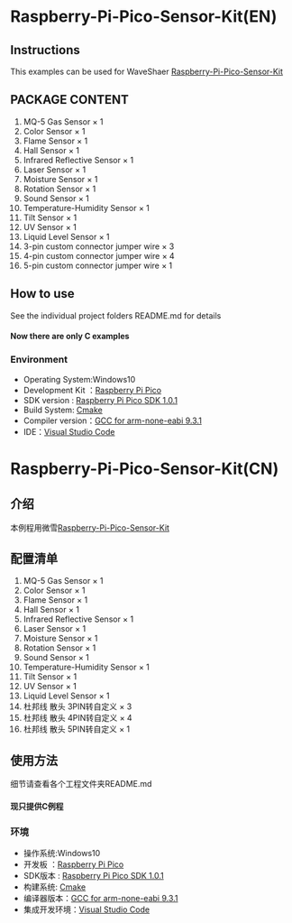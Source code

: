 # Raspberry-Pi-Pico-Sensor-Kit(EN)
## Instructions
This examples can be used for WaveShaer [Raspberry-Pi-Pico-Sensor-Kit](https://www.waveshare.net/shop/Raspberry-Pi-Pico-Sensor-Kit.htm)
## PACKAGE CONTENT
1. MQ-5 Gas Sensor × 1
2. Color Sensor × 1
3. Flame Sensor × 1
4. Hall Sensor × 1
5. Infrared Reflective Sensor × 1
6. Laser Sensor × 1
7. Moisture Sensor × 1
8. Rotation Sensor × 1
9. Sound Sensor × 1
10. Temperature-Humidity Sensor × 1
11. Tilt Sensor × 1
12. UV Sensor × 1
13. Liquid Level Sensor × 1
14. 3-pin custom connector jumper wire × 3
15. 4-pin custom connector jumper wire × 4
16. 5-pin custom connector jumper wire × 1

## How to use
See the individual project folders README.md for details
#### Now there are only C examples
### Environment
- Operating System:Windows10
- Development Kit ：[Raspberry Pi Pico](https://www.waveshare.net/shop/Raspberry-Pi-Pico.htm)
- SDK version :  [Raspberry Pi Pico SDK 1.0.1](https://github.com/raspberrypi/pico-sdk/tree/1.0.1)
- Build System:  [Cmake](https://developer.arm.com/tools-and-software/open-source-software/developer-tools/gnu-toolchain/gnu-rm/downloads)
- Compiler version：[GCC for arm-none-eabi 9.3.1](https://developer.arm.com/tools-and-software/open-source-software/developer-tools/gnu-toolchain/gnu-rm/downloads)
- IDE：[Visual Studio Code](https://code.visualstudio.com/)
# Raspberry-Pi-Pico-Sensor-Kit(CN)
## 介绍
本例程用微雪[Raspberry-Pi-Pico-Sensor-Kit](https://www.waveshare.net/shop/Raspberry-Pi-Pico-Sensor-Kit.htm)
## 配置清单
1. MQ-5 Gas Sensor × 1
2. Color Sensor × 1
3. Flame Sensor × 1
4. Hall Sensor × 1
5. Infrared Reflective Sensor × 1
6. Laser Sensor × 1
7. Moisture Sensor × 1
8. Rotation Sensor × 1
9. Sound Sensor × 1
10. Temperature-Humidity Sensor × 1
11. Tilt Sensor × 1
12. UV Sensor × 1
13. Liquid Level Sensor × 1
14. 杜邦线 散头 3PIN转自定义 × 3
15. 杜邦线 散头 4PIN转自定义 × 4
16. 杜邦线 散头 5PIN转自定义 × 1

## 使用方法
细节请查看各个工程文件夹README.md

#### 现只提供C例程

### 环境
- 操作系统:Windows10
- 开发板 ：[Raspberry Pi Pico](https://www.waveshare.net/shop/Raspberry-Pi-Pico.htm)
- SDK版本 : [Raspberry Pi Pico SDK 1.0.1](https://github.com/raspberrypi/pico-sdk/tree/1.0.1)
- 构建系统:  [Cmake](https://developer.arm.com/tools-and-software/open-source-software/developer-tools/gnu-toolchain/gnu-rm/downloads)
- 编译器版本：[GCC for arm-none-eabi 9.3.1](https://developer.arm.com/tools-and-software/open-source-software/developer-tools/gnu-toolchain/gnu-rm/downloads)
- 集成开发环境：[Visual Studio Code](https://code.visualstudio.com/)